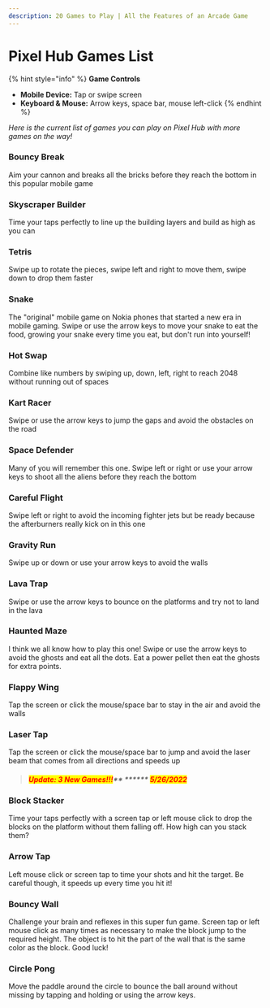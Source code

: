 ```yaml
---
description: 20 Games to Play | All the Features of an Arcade Game
---
```


# Pixel Hub Games List

{% hint style="info" %}
**Game Controls**

* **Mobile Device:** Tap or swipe screen
* **Keyboard & Mouse:** Arrow keys, space bar, mouse left-click
{% endhint %}

_Here is the current list of games you can play on Pixel Hub with more games on the way!_

### Bouncy Break

Aim your cannon and breaks all the bricks before they reach the bottom in this popular mobile game

### Skyscraper Builder

Time your taps perfectly to line up the building layers and build as high as you can

### Tetris

Swipe up to rotate the pieces, swipe left and right to move them, swipe down to drop them faster

### Snake

The "original" mobile game on Nokia phones that started a new era in mobile gaming. Swipe or use the arrow keys to move your snake to eat the food, growing your snake every time you eat, but don't run into yourself!

### Hot Swap

Combine like numbers by swiping up, down, left, right to reach 2048 without running out of spaces

### Kart Racer

Swipe or use the arrow keys to jump the gaps and avoid the obstacles on the road

### Space Defender

Many of you will remember this one. Swipe left or right or use your arrow keys to shoot all the aliens before they reach the bottom

### Careful Flight

Swipe left or right to avoid the incoming fighter jets but be ready because the afterburners really kick on in this one

### Gravity Run

Swipe up or down or use your arrow keys to avoid the walls

### Lava Trap

Swipe or use the arrow keys to bounce on the platforms and try not to land in the lava

### Haunted Maze

I think we all know how to play this one! Swipe or use the arrow keys to avoid the ghosts and eat all the dots. Eat a power pellet then eat the ghosts for extra points.

### Flappy Wing

Tap the screen or click the mouse/space bar to stay in the air and avoid the walls

### Laser Tap

Tap the screen or click the mouse/space bar to jump and avoid the laser beam that comes from all directions and speeds up

> #### _<mark style="color:red;">**Update: 3 New Games!!!**</mark>\*\* \*\*\*\*\*\* <mark style="color:red;">5/26/2022</mark>_

### Block Stacker

Time your taps perfectly with a screen tap or left mouse click to drop the blocks on the platform without them falling off. How high can you stack them?

### Arrow Tap

Left mouse click or screen tap to time your shots and hit the target. Be careful though, it speeds up every time you hit it!

### Bouncy Wall

Challenge your brain and reflexes in this super fun game. Screen tap or left mouse click as many times as necessary to make the block jump to the required height. The object is to hit the part of the wall that is the same color as the block. Good luck!

### Circle Pong

Move the paddle around the circle to bounce the ball around without missing by tapping and holding or using the arrow keys.
